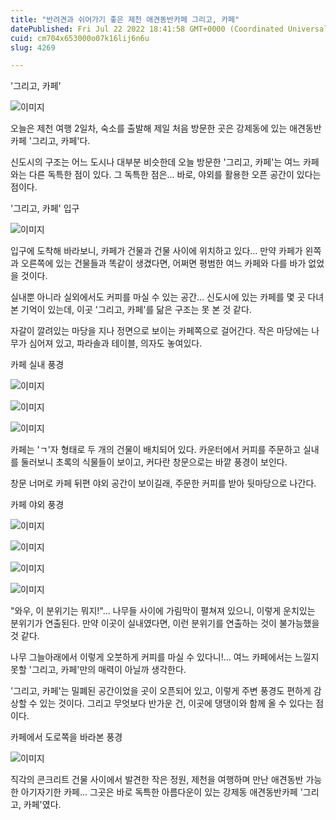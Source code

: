 ```yaml
---
title: "반려견과 쉬어가기 좋은 제천 애견동반카페 그리고, 카페"
datePublished: Fri Jul 22 2022 18:41:58 GMT+0000 (Coordinated Universal Time)
cuid: cm704x653000o07k16lij6n6u
slug: 4269

---
```



'그리고, 카페'

![이미지](https://cdn.hashnode.com/res/hashnode/image/upload/v1739257331906/96eec9ee-7d44-44fd-b48d-d8c0f1de81fa.jpeg)

오늘은 제천 여행 2일차, 숙소를 출발해 제일 처음 방문한 곳은 강제동에 있는 애견동반카페 '그리고, 카페'다.

신도시의 구조는 어느 도시나 대부분 비슷한데 오늘 방문한 '그리고, 카페'는 여느 카페와는 다른 독특한 점이 있다. 그 독특한 점은... 바로, 야외를 활용한 오픈 공간이 있다는 점이다.

'그리고, 카페' 입구

![이미지](https://cdn.hashnode.com/res/hashnode/image/upload/v1739257334076/5151daf0-0567-4a62-bfd6-6b1ad8527e68.jpeg)

입구에 도착해 바라보니, 카페가 건물과 건물 사이에 위치하고 있다... 만약 카페가 왼쪽과 오른쪽에 있는 건물들과 똑같이 생겼다면, 어쩌면 평범한 여느 카페와 다를 바가 없었을 것이다.

실내뿐 아니라 실외에서도 커피를 마실 수 있는 공간... 신도시에 있는 카페를 몇 곳 다녀본 기억이 있는데, 이곳 '그리고, 카페'를 닮은 구조는 못 본 것 같다.

자갈이 깔려있는 마당을 지나 정면으로 보이는 카페쪽으로 걸어간다. 작은 마당에는 나무가 심어져 있고, 파라솔과 테이블, 의자도 놓여있다.

카페 실내 풍경

![이미지](https://cdn.hashnode.com/res/hashnode/image/upload/v1739257335970/70046f2e-42e0-4e51-a76c-cc2241c3d800.jpeg)

![이미지](https://cdn.hashnode.com/res/hashnode/image/upload/v1739257337719/b791bac7-9661-471e-8502-033789e1abcd.jpeg)

![이미지](https://cdn.hashnode.com/res/hashnode/image/upload/v1739257339813/ae9d315c-8b89-44b3-9078-6503f00332ad.jpeg)

카페는 'ㄱ'자 형태로 두 개의 건물이 배치되어 있다. 카운터에서 커피를 주문하고 실내를 둘러보니 초록의 식물들이 보이고, 커다란 창문으로는 바깥 풍경이 보인다.

창문 너머로 카페 뒤편 야외 공간이 보이길래, 주문한 커피를 받아 뒷마당으로 나간다.

카페 야외 풍경

![이미지](https://cdn.hashnode.com/res/hashnode/image/upload/v1739257341942/26bf655d-544c-4a1a-99dd-a3fbbb9f3b17.jpeg)

![이미지](https://cdn.hashnode.com/res/hashnode/image/upload/v1739257344232/afcbad83-238b-4e0d-8371-598ed37f7c3e.jpeg)

![이미지](https://cdn.hashnode.com/res/hashnode/image/upload/v1739257346459/ebf818bb-3c08-4330-a768-4057b6af4692.jpeg)

![이미지](https://cdn.hashnode.com/res/hashnode/image/upload/v1739257348702/7e245a12-6379-4d45-9e1b-6d3b677670d2.jpeg)

"와우, 이 분위기는 뭐지!"... 나무들 사이에 가림막이 펼쳐져 있으니, 이렇게 운치있는 분위기가 연출된다. 만약 이곳이 실내였다면, 이런 분위기를 연출하는 것이 불가능했을 것 같다.

나무 그늘아래에서 이렇게 오붓하게 커피를 마실 수 있다니!... 여느 카페에서는 느낄지 못할 '그리고, 카페'만의 매력이 아닐까 생각한다.

'그리고, 카페'는 밀폐된 공간이었을 곳이 오픈되어 있고, 이렇게 주변 풍경도 편하게 감상할 수 있는 것이다. 그리고 무엇보다 반가운 건, 이곳에 댕댕이와 함께 올 수 있다는 점이다.

카페에서 도로쪽을 바라본 풍경

![이미지](https://cdn.hashnode.com/res/hashnode/image/upload/v1739257351053/68d8df69-68f5-4347-9ba1-fefb47ba986d.jpeg)

직각의 콘크리트 건물 사이에서 발견한 작은 정원, 제천을 여행하며 만난 애견동반 가능한 아기자기한 카페... 그곳은 바로 독특한 아름다운이 있는 강제동 애견동반카페 '그리고, 카페'였다.